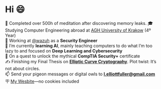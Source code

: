 # Hi 😄

🧘 Completed over 500h of meditation after discovering memory leaks.
:mortar_board: Studying Computer Engineering abroad at [AGH University of Krakow](https://www.agh.edu.pl/) (4º Year)<br>
🏢 Working at [@wazuh](https://github.com/wazuh) as a **Security Engineer**<br>
:seedling: I’m currently **learning AI**, mainly teaching computers to do what I’m too lazy to and focused on **Deep Learning and Cybersecurity**<br>
🔐 On a quest to unlock the mythical **CompTIA Security+** certificate<br>
✍️ Finishing my Final Thesis on [**Elliptic Curve Cryptography**](https://en.wikipedia.org/wiki/Elliptic-curve_cryptography). Plot twist: It’s not about circles.<br>
📫 Send your pigeon messages or digital owls to **l.elliottfuller@gmail.com**<br>
🪧 [My Wesbite](https://leonfullxr.github.io/MyWebsite/)—no cookies included<br>
